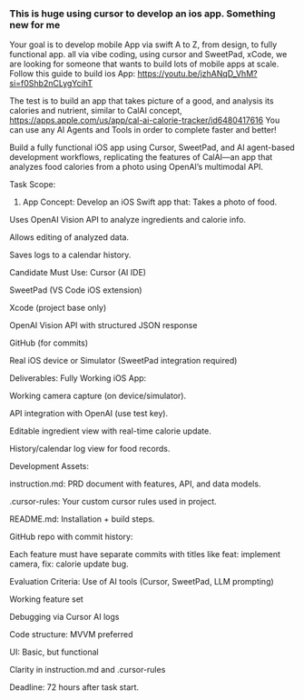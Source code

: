 ### This is huge using cursor to develop an ios app. Something new for me

Your goal is to develop mobile App via swift A to Z, from design, to fully functional app. all via vibe coding, using cursor and SweetPad, xCode, we are looking for someone that wants to build lots of mobile apps at scale.
Follow this guide to build ios App:
https://youtu.be/jzhANqD_VhM?si=f0Shb2nCLygYcihT

The test is to build an app that takes picture of a good, and analysis its calories and nutrient, similar to CalAI concept, https://apps.apple.com/us/app/cal-ai-calorie-tracker/id6480417616
 You can use any AI Agents and Tools in order to complete faster and better!


Build a fully functional iOS app using Cursor, SweetPad, and AI agent-based development workflows, replicating the features of CalAI—an app that analyzes food calories from a photo using OpenAI’s multimodal API.

Task Scope:
1. App Concept:
Develop an iOS Swift app that:
Takes a photo of food.


Uses OpenAI Vision API to analyze ingredients and calorie info.


Allows editing of analyzed data.


Saves logs to a calendar history.



Candidate Must Use:
Cursor (AI IDE)


SweetPad (VS Code iOS extension)


Xcode (project base only)


OpenAI Vision API with structured JSON response


GitHub (for commits)


Real iOS device or Simulator (SweetPad integration required)



Deliverables:
Fully Working iOS App:


Working camera capture (on device/simulator).


API integration with OpenAI (use test key).


Editable ingredient view with real-time calorie update.


History/calendar log view for food records.


Development Assets:


instruction.md: PRD document with features, API, and data models.


.cursor-rules: Your custom cursor rules used in project.


README.md: Installation + build steps.


GitHub repo with commit history:


Each feature must have separate commits with titles like feat: implement camera, fix: calorie update bug.



Evaluation Criteria:
Use of AI tools (Cursor, SweetPad, LLM prompting)


Working feature set


Debugging via Cursor AI logs


Code structure: MVVM preferred


UI: Basic, but functional


Clarity in instruction.md and .cursor-rules



Deadline:
72 hours after task start.

